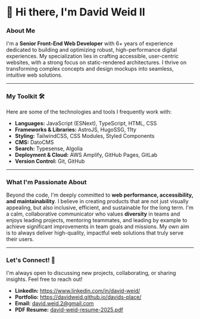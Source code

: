 # 👋 Hi there, I'm David Weid II

### About Me

I'm a **Senior Front-End Web Developer** with 6+ years of experience dedicated to building and optimizing robust, high-performance digital experiences. My specialization lies in crafting accessible, user-centric websites, with a strong focus on static-rendered architectures. I thrive on transforming complex concepts and design mockups into seamless, intuitive web solutions.

---

### My Toolkit 🛠️

Here are some of the technologies and tools I frequently work with:

* **Languages:** JavaScript (ESNext), TypeScript, HTML, CSS
* **Frameworks & Libraries:** AstroJS, HugoSSG, 11ty
* **Styling:** TailwindCSS, CSS Modules, Styled Components
* **CMS:** DatoCMS
* **Search:** Typesense, Algolia
* **Deployment & Cloud:** AWS Amplify, GitHub Pages, GitLab
* **Version Control:** Git, GitHub

---

### What I'm Passionate About

Beyond the code, I'm deeply committed to **web performance, accessibility, and maintainability**. I believe in creating products that are not just visually appealing, but also inclusive, efficient, and sustainable for the long term. I'm a calm, collaborative communicator who values **diversity** in teams and enjoys leading projects, mentoring teammates, and leading by example to achieve significant improvements in team goals and missions. My own aim is to always deliver high-quality, impactful web solutions that truly serve their users.

---

### Let's Connect! 🤝

I'm always open to discussing new projects, collaborating, or sharing insights. Feel free to reach out!

* **LinkedIn:** https://www.linkedin.com/in/david-weid/
* **Portfolio:** https://davidweid.github.io/davids-place/
* **Email:** david.weid.2@gmail.com
* **PDF Resume:** [david-weid-resume-2025.pdf](https://github.com/user-attachments/files/21084624/david-weid-resume-2025.pdf)
